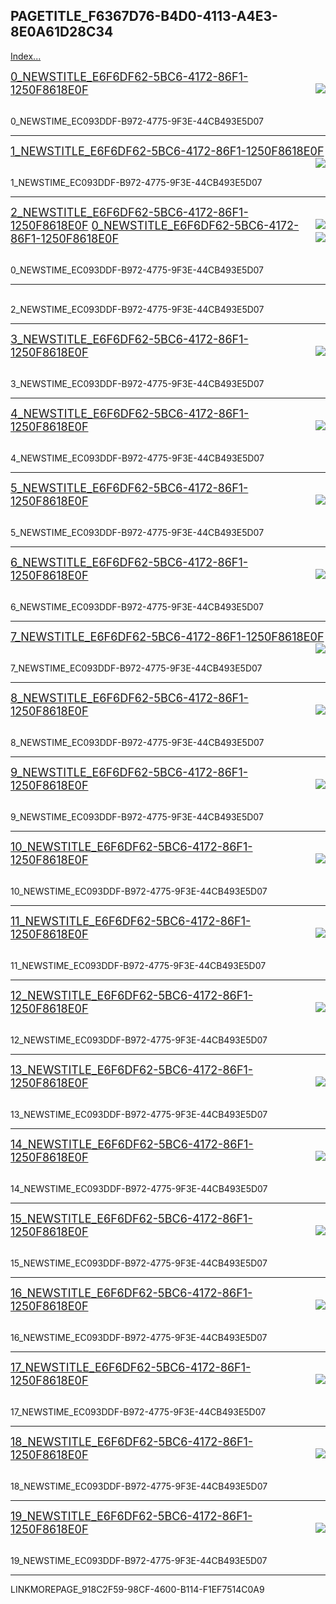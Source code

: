 ## PAGETITLE_F6367D76-B4D0-4113-A4E3-8E0A61D28C34

[Index...](LINKINDEX_6614B257-FD1E-40CE-97B3-818135A607EC)

<font size=4>[0_NEWSTITLE_E6F6DF62-5BC6-4172-86F1-1250F8618E0F](0_NEWSURL_1C387CE9-FFE9-469F-96E5-E4FAA83DF668) </font><img align="right" src="0_NEWSIMAGE_870BB9B8-20CB-45B0-86F7-BEC643321376" /> 

<br> 0_NEWSTIME_EC093DDF-B972-4775-9F3E-44CB493E5D07

---

<font size=4>[1_NEWSTITLE_E6F6DF62-5BC6-4172-86F1-1250F8618E0F](1_NEWSURL_1C387CE9-FFE9-469F-96E5-E4FAA83DF668) </font><img align="right" src="1_NEWSIMAGE_870BB9B8-20CB-45B0-86F7-BEC643321376" /> 

<br> 1_NEWSTIME_EC093DDF-B972-4775-9F3E-44CB493E5D07

---

<font size=4>[2_NEWSTITLE_E6F6DF62-5BC6-4172-86F1-1250F8618E0F](2_NEWSURL_1C387CE9-FFE9-469F-96E5-E4FAA83DF668) </font><img align="right" src="2_NEWSIMAGE_870BB9B8-20CB-45B0-86F7-BEC643321376" /> 
<font size=4>[0_NEWSTITLE_E6F6DF62-5BC6-4172-86F1-1250F8618E0F](0_NEWSURL_1C387CE9-FFE9-469F-96E5-E4FAA83DF668) </font><img align="right" src="0_NEWSIMAGE_870BB9B8-20CB-45B0-86F7-BEC643321376" /> 

<br> 0_NEWSTIME_EC093DDF-B972-4775-9F3E-44CB493E5D07

-------
<br> 2_NEWSTIME_EC093DDF-B972-4775-9F3E-44CB493E5D07

---

<font size=4>[3_NEWSTITLE_E6F6DF62-5BC6-4172-86F1-1250F8618E0F](3_NEWSURL_1C387CE9-FFE9-469F-96E5-E4FAA83DF668) </font><img align="right" src="3_NEWSIMAGE_870BB9B8-20CB-45B0-86F7-BEC643321376" /> 

<br> 3_NEWSTIME_EC093DDF-B972-4775-9F3E-44CB493E5D07

---

<font size=4>[4_NEWSTITLE_E6F6DF62-5BC6-4172-86F1-1250F8618E0F](4_NEWSURL_1C387CE9-FFE9-469F-96E5-E4FAA83DF668) </font><img align="right" src="4_NEWSIMAGE_870BB9B8-20CB-45B0-86F7-BEC643321376" /> 

<br> 4_NEWSTIME_EC093DDF-B972-4775-9F3E-44CB493E5D07

---

<font size=4>[5_NEWSTITLE_E6F6DF62-5BC6-4172-86F1-1250F8618E0F](5_NEWSURL_1C387CE9-FFE9-469F-96E5-E4FAA83DF668) </font><img align="right" src="5_NEWSIMAGE_870BB9B8-20CB-45B0-86F7-BEC643321376" /> 

<br> 5_NEWSTIME_EC093DDF-B972-4775-9F3E-44CB493E5D07

---

<font size=4>[6_NEWSTITLE_E6F6DF62-5BC6-4172-86F1-1250F8618E0F](6_NEWSURL_1C387CE9-FFE9-469F-96E5-E4FAA83DF668) </font><img align="right" src="6_NEWSIMAGE_870BB9B8-20CB-45B0-86F7-BEC643321376" /> 

<br> 6_NEWSTIME_EC093DDF-B972-4775-9F3E-44CB493E5D07

---

<font size=4>[7_NEWSTITLE_E6F6DF62-5BC6-4172-86F1-1250F8618E0F](7_NEWSURL_1C387CE9-FFE9-469F-96E5-E4FAA83DF668) </font><img align="right" src="7_NEWSIMAGE_870BB9B8-20CB-45B0-86F7-BEC643321376" /> 

<br> 7_NEWSTIME_EC093DDF-B972-4775-9F3E-44CB493E5D07

---

<font size=4>[8_NEWSTITLE_E6F6DF62-5BC6-4172-86F1-1250F8618E0F](8_NEWSURL_1C387CE9-FFE9-469F-96E5-E4FAA83DF668) </font><img align="right" src="8_NEWSIMAGE_870BB9B8-20CB-45B0-86F7-BEC643321376" /> 

<br> 8_NEWSTIME_EC093DDF-B972-4775-9F3E-44CB493E5D07

---

<font size=4>[9_NEWSTITLE_E6F6DF62-5BC6-4172-86F1-1250F8618E0F](9_NEWSURL_1C387CE9-FFE9-469F-96E5-E4FAA83DF668) </font><img align="right" src="9_NEWSIMAGE_870BB9B8-20CB-45B0-86F7-BEC643321376" /> 

<br> 9_NEWSTIME_EC093DDF-B972-4775-9F3E-44CB493E5D07

---

<font size=4>[10_NEWSTITLE_E6F6DF62-5BC6-4172-86F1-1250F8618E0F](10_NEWSURL_1C387CE9-FFE9-469F-96E5-E4FAA83DF668) </font><img align="right" src="10_NEWSIMAGE_870BB9B8-20CB-45B0-86F7-BEC643321376" /> 

<br> 10_NEWSTIME_EC093DDF-B972-4775-9F3E-44CB493E5D07

---

<font size=4>[11_NEWSTITLE_E6F6DF62-5BC6-4172-86F1-1250F8618E0F](11_NEWSURL_1C387CE9-FFE9-469F-96E5-E4FAA83DF668) </font><img align="right" src="11_NEWSIMAGE_870BB9B8-20CB-45B0-86F7-BEC643321376" /> 

<br> 11_NEWSTIME_EC093DDF-B972-4775-9F3E-44CB493E5D07

---

<font size=4>[12_NEWSTITLE_E6F6DF62-5BC6-4172-86F1-1250F8618E0F](12_NEWSURL_1C387CE9-FFE9-469F-96E5-E4FAA83DF668) </font><img align="right" src="12_NEWSIMAGE_870BB9B8-20CB-45B0-86F7-BEC643321376" /> 

<br> 12_NEWSTIME_EC093DDF-B972-4775-9F3E-44CB493E5D07

---

<font size=4>[13_NEWSTITLE_E6F6DF62-5BC6-4172-86F1-1250F8618E0F](13_NEWSURL_1C387CE9-FFE9-469F-96E5-E4FAA83DF668) </font><img align="right" src="13_NEWSIMAGE_870BB9B8-20CB-45B0-86F7-BEC643321376" /> 

<br> 13_NEWSTIME_EC093DDF-B972-4775-9F3E-44CB493E5D07

---

<font size=4>[14_NEWSTITLE_E6F6DF62-5BC6-4172-86F1-1250F8618E0F](14_NEWSURL_1C387CE9-FFE9-469F-96E5-E4FAA83DF668) </font><img align="right" src="14_NEWSIMAGE_870BB9B8-20CB-45B0-86F7-BEC643321376" /> 

<br> 14_NEWSTIME_EC093DDF-B972-4775-9F3E-44CB493E5D07

---

<font size=4>[15_NEWSTITLE_E6F6DF62-5BC6-4172-86F1-1250F8618E0F](15_NEWSURL_1C387CE9-FFE9-469F-96E5-E4FAA83DF668) </font><img align="right" src="15_NEWSIMAGE_870BB9B8-20CB-45B0-86F7-BEC643321376" /> 

<br> 15_NEWSTIME_EC093DDF-B972-4775-9F3E-44CB493E5D07

---

<font size=4>[16_NEWSTITLE_E6F6DF62-5BC6-4172-86F1-1250F8618E0F](16_NEWSURL_1C387CE9-FFE9-469F-96E5-E4FAA83DF668) </font><img align="right" src="16_NEWSIMAGE_870BB9B8-20CB-45B0-86F7-BEC643321376" /> 

<br> 16_NEWSTIME_EC093DDF-B972-4775-9F3E-44CB493E5D07

---

<font size=4>[17_NEWSTITLE_E6F6DF62-5BC6-4172-86F1-1250F8618E0F](17_NEWSURL_1C387CE9-FFE9-469F-96E5-E4FAA83DF668) </font><img align="right" src="17_NEWSIMAGE_870BB9B8-20CB-45B0-86F7-BEC643321376" /> 

<br> 17_NEWSTIME_EC093DDF-B972-4775-9F3E-44CB493E5D07

---

<font size=4>[18_NEWSTITLE_E6F6DF62-5BC6-4172-86F1-1250F8618E0F](18_NEWSURL_1C387CE9-FFE9-469F-96E5-E4FAA83DF668) </font><img align="right" src="18_NEWSIMAGE_870BB9B8-20CB-45B0-86F7-BEC643321376" /> 

<br> 18_NEWSTIME_EC093DDF-B972-4775-9F3E-44CB493E5D07

---

<font size=4>[19_NEWSTITLE_E6F6DF62-5BC6-4172-86F1-1250F8618E0F](19_NEWSURL_1C387CE9-FFE9-469F-96E5-E4FAA83DF668) </font><img align="right" src="19_NEWSIMAGE_870BB9B8-20CB-45B0-86F7-BEC643321376" /> 

<br> 19_NEWSTIME_EC093DDF-B972-4775-9F3E-44CB493E5D07

---

LINKMOREPAGE_918C2F59-98CF-4600-B114-F1EF7514C0A9